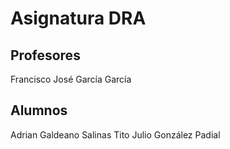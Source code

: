 # Asignatura DRA

## Profesores

Francisco José García García

## Alumnos
Adrian Galdeano Salinas
Tito Julio González Padial
